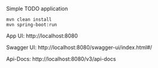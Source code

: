 Simple TODO application 


```
mvn clean install
mvn spring-boot:run
```

App UI: http://localhost:8080

Swagger UI: http://localhost:8080/swagger-ui/index.html#/

Api-Docs: http://localhost:8080/v3/api-docs
